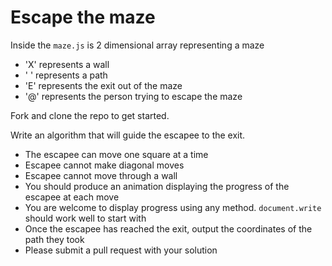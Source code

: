 # Escape the maze

Inside the `maze.js` is  2 dimensional array representing a maze

- 'X' represents a wall
- ' ' represents a path
- 'E' represents the exit out of the maze
- '@' represents the person trying to escape the maze

Fork and clone the repo to get started.

Write an algorithm that will guide the escapee to the exit.

- The escapee can move one square at a time
- Escapee cannot make diagonal moves
- Escapee cannot move through a wall
- You should produce an animation displaying the progress of the escapee at each move
- You are welcome to display progress using any method. `document.write` should work well to start with
- Once the escapee has reached the exit, output the coordinates of the path they took
- Please submit a pull request with your solution
